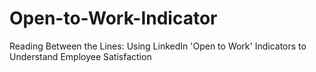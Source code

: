 # Open-to-Work-Indicator
Reading Between the Lines: Using LinkedIn 'Open to Work' Indicators to Understand Employee Satisfaction
